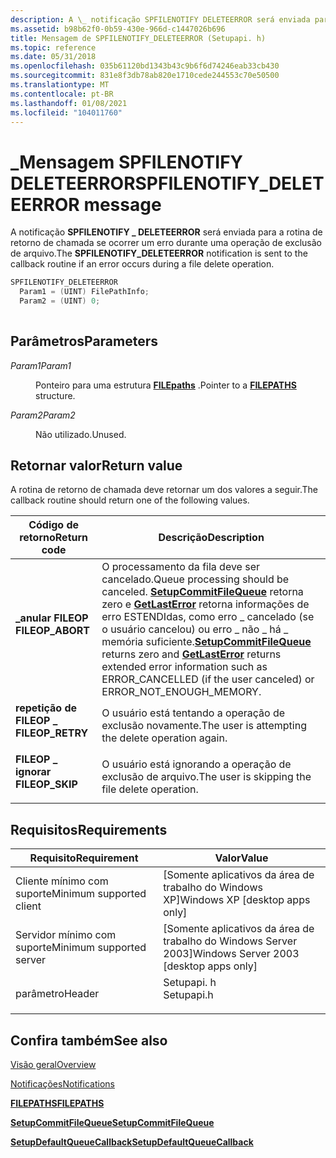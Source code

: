 ```yaml
---
description: A \_ notificação SPFILENOTIFY DELETEERROR será enviada para a rotina de retorno de chamada se ocorrer um erro durante uma operação de exclusão de arquivo.
ms.assetid: b98b62f0-0b59-430e-966d-c1447026b696
title: Mensagem de SPFILENOTIFY_DELETEERROR (Setupapi. h)
ms.topic: reference
ms.date: 05/31/2018
ms.openlocfilehash: 035b61120bd1343b43c9b6f6d74246eab33cb430
ms.sourcegitcommit: 831e8f3db78ab820e1710cede244553c70e50500
ms.translationtype: MT
ms.contentlocale: pt-BR
ms.lasthandoff: 01/08/2021
ms.locfileid: "104011760"
---
```

# <a name="spfilenotify_deleteerror-message"></a><span data-ttu-id="b8a96-103">\_Mensagem SPFILENOTIFY DELETEERROR</span><span class="sxs-lookup"><span data-stu-id="b8a96-103">SPFILENOTIFY\_DELETEERROR message</span></span>

<span data-ttu-id="b8a96-104">A notificação **SPFILENOTIFY \_ DELETEERROR** será enviada para a rotina de retorno de chamada se ocorrer um erro durante uma operação de exclusão de arquivo.</span><span class="sxs-lookup"><span data-stu-id="b8a96-104">The **SPFILENOTIFY\_DELETEERROR** notification is sent to the callback routine if an error occurs during a file delete operation.</span></span>


```C++
SPFILENOTIFY_DELETEERROR
  Param1 = (UINT) FilePathInfo;
  Param2 = (UINT) 0;
            
```



## <a name="parameters"></a><span data-ttu-id="b8a96-105">Parâmetros</span><span class="sxs-lookup"><span data-stu-id="b8a96-105">Parameters</span></span>

<dl> <dt>

<span data-ttu-id="b8a96-106">*Param1*</span><span class="sxs-lookup"><span data-stu-id="b8a96-106">*Param1*</span></span> 
</dt> <dd>

<span data-ttu-id="b8a96-107">Ponteiro para uma estrutura [**FILEpaths**](/windows/desktop/api/Setupapi/ns-setupapi-filepaths_a) .</span><span class="sxs-lookup"><span data-stu-id="b8a96-107">Pointer to a [**FILEPATHS**](/windows/desktop/api/Setupapi/ns-setupapi-filepaths_a) structure.</span></span>

</dd> <dt>

<span data-ttu-id="b8a96-108">*Param2*</span><span class="sxs-lookup"><span data-stu-id="b8a96-108">*Param2*</span></span> 
</dt> <dd>

<span data-ttu-id="b8a96-109">Não utilizado.</span><span class="sxs-lookup"><span data-stu-id="b8a96-109">Unused.</span></span>

</dd> </dl>

## <a name="return-value"></a><span data-ttu-id="b8a96-110">Retornar valor</span><span class="sxs-lookup"><span data-stu-id="b8a96-110">Return value</span></span>

<span data-ttu-id="b8a96-111">A rotina de retorno de chamada deve retornar um dos valores a seguir.</span><span class="sxs-lookup"><span data-stu-id="b8a96-111">The callback routine should return one of the following values.</span></span>



| <span data-ttu-id="b8a96-112">Código de retorno</span><span class="sxs-lookup"><span data-stu-id="b8a96-112">Return code</span></span>                                                                                  | <span data-ttu-id="b8a96-113">Descrição</span><span class="sxs-lookup"><span data-stu-id="b8a96-113">Description</span></span>                                                                                                                                                                                                                                                                   |
|----------------------------------------------------------------------------------------------|-------------------------------------------------------------------------------------------------------------------------------------------------------------------------------------------------------------------------------------------------------------------------------|
| <dl> <span data-ttu-id="b8a96-114"><dt>**\_anular FILEOP**</dt></span><span class="sxs-lookup"><span data-stu-id="b8a96-114"><dt>**FILEOP\_ABORT**</dt></span></span> </dl> | <span data-ttu-id="b8a96-115">O processamento da fila deve ser cancelado.</span><span class="sxs-lookup"><span data-stu-id="b8a96-115">Queue processing should be canceled.</span></span> <span data-ttu-id="b8a96-116">[**SetupCommitFileQueue**](/windows/desktop/api/Setupapi/nf-setupapi-setupcommitfilequeuea) retorna zero e [**GetLastError**](/windows/desktop/api/errhandlingapi/nf-errhandlingapi-getlasterror) retorna informações de erro ESTENDIdas, como erro \_ cancelado (se o usuário cancelou) ou erro \_ não \_ há \_ memória suficiente.</span><span class="sxs-lookup"><span data-stu-id="b8a96-116">[**SetupCommitFileQueue**](/windows/desktop/api/Setupapi/nf-setupapi-setupcommitfilequeuea) returns zero and [**GetLastError**](/windows/desktop/api/errhandlingapi/nf-errhandlingapi-getlasterror) returns extended error information such as ERROR\_CANCELLED (if the user canceled) or ERROR\_NOT\_ENOUGH\_MEMORY.</span></span><br/> |
| <dl> <span data-ttu-id="b8a96-117"><dt>**repetição de FILEOP \_**</dt></span><span class="sxs-lookup"><span data-stu-id="b8a96-117"><dt>**FILEOP\_RETRY**</dt></span></span> </dl> | <span data-ttu-id="b8a96-118">O usuário está tentando a operação de exclusão novamente.</span><span class="sxs-lookup"><span data-stu-id="b8a96-118">The user is attempting the delete operation again.</span></span><br/>                                                                                                                                                                                                                 |
| <dl> <span data-ttu-id="b8a96-119"><dt>**FILEOP \_ ignorar**</dt></span><span class="sxs-lookup"><span data-stu-id="b8a96-119"><dt>**FILEOP\_SKIP**</dt></span></span> </dl>  | <span data-ttu-id="b8a96-120">O usuário está ignorando a operação de exclusão de arquivo.</span><span class="sxs-lookup"><span data-stu-id="b8a96-120">The user is skipping the file delete operation.</span></span><br/>                                                                                                                                                                                                                    |



 

## <a name="requirements"></a><span data-ttu-id="b8a96-121">Requisitos</span><span class="sxs-lookup"><span data-stu-id="b8a96-121">Requirements</span></span>



| <span data-ttu-id="b8a96-122">Requisito</span><span class="sxs-lookup"><span data-stu-id="b8a96-122">Requirement</span></span> | <span data-ttu-id="b8a96-123">Valor</span><span class="sxs-lookup"><span data-stu-id="b8a96-123">Value</span></span> |
|-------------------------------------|---------------------------------------------------------------------------------------|
| <span data-ttu-id="b8a96-124">Cliente mínimo com suporte</span><span class="sxs-lookup"><span data-stu-id="b8a96-124">Minimum supported client</span></span><br/> | <span data-ttu-id="b8a96-125">\[Somente aplicativos da área de trabalho do Windows XP\]</span><span class="sxs-lookup"><span data-stu-id="b8a96-125">Windows XP \[desktop apps only\]</span></span><br/>                                           |
| <span data-ttu-id="b8a96-126">Servidor mínimo com suporte</span><span class="sxs-lookup"><span data-stu-id="b8a96-126">Minimum supported server</span></span><br/> | <span data-ttu-id="b8a96-127">\[Somente aplicativos da área de trabalho do Windows Server 2003\]</span><span class="sxs-lookup"><span data-stu-id="b8a96-127">Windows Server 2003 \[desktop apps only\]</span></span><br/>                                  |
| <span data-ttu-id="b8a96-128">parâmetro</span><span class="sxs-lookup"><span data-stu-id="b8a96-128">Header</span></span><br/>                   | <dl> <span data-ttu-id="b8a96-129"><dt>Setupapi. h</dt></span><span class="sxs-lookup"><span data-stu-id="b8a96-129"><dt>Setupapi.h</dt></span></span> </dl> |



## <a name="see-also"></a><span data-ttu-id="b8a96-130">Confira também</span><span class="sxs-lookup"><span data-stu-id="b8a96-130">See also</span></span>

<dl> <dt>

[<span data-ttu-id="b8a96-131">Visão geral</span><span class="sxs-lookup"><span data-stu-id="b8a96-131">Overview</span></span>](overview.md)
</dt> <dt>

[<span data-ttu-id="b8a96-132">Notificações</span><span class="sxs-lookup"><span data-stu-id="b8a96-132">Notifications</span></span>](notifications.md)
</dt> <dt>

[<span data-ttu-id="b8a96-133">**FILEPATHS**</span><span class="sxs-lookup"><span data-stu-id="b8a96-133">**FILEPATHS**</span></span>](/windows/desktop/api/Setupapi/ns-setupapi-filepaths_a)
</dt> <dt>

[<span data-ttu-id="b8a96-134">**SetupCommitFileQueue**</span><span class="sxs-lookup"><span data-stu-id="b8a96-134">**SetupCommitFileQueue**</span></span>](/windows/desktop/api/Setupapi/nf-setupapi-setupcommitfilequeuea)
</dt> <dt>

[<span data-ttu-id="b8a96-135">**SetupDefaultQueueCallback**</span><span class="sxs-lookup"><span data-stu-id="b8a96-135">**SetupDefaultQueueCallback**</span></span>](/windows/desktop/api/Setupapi/nf-setupapi-setupdefaultqueuecallbacka)
</dt> </dl>

 

